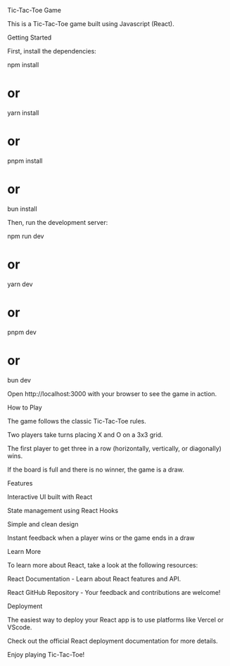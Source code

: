 Tic-Tac-Toe Game

This is a Tic-Tac-Toe game built using Javascript (React).

Getting Started

First, install the dependencies:

npm install
# or
yarn install
# or
pnpm install
# or
bun install

Then, run the development server:

npm run dev
# or
yarn dev
# or
pnpm dev
# or
bun dev

Open http://localhost:3000 with your browser to see the game in action.

How to Play

The game follows the classic Tic-Tac-Toe rules.

Two players take turns placing X and O on a 3x3 grid.

The first player to get three in a row (horizontally, vertically, or diagonally) wins.

If the board is full and there is no winner, the game is a draw.

Features

Interactive UI built with React

State management using React Hooks

Simple and clean design

Instant feedback when a player wins or the game ends in a draw

Learn More

To learn more about React, take a look at the following resources:

React Documentation - Learn about React features and API.

React GitHub Repository - Your feedback and contributions are welcome!

Deployment

The easiest way to deploy your React app is to use platforms like Vercel or VScode.

Check out the official React deployment documentation for more details.

Enjoy playing Tic-Tac-Toe!

